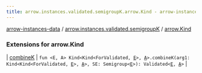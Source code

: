 ```yaml
---
title: arrow.instances.validated.semigroupK.arrow.Kind - arrow-instances-data
---
```


[arrow-instances-data](../../index.html) / [arrow.instances.validated.semigroupK](../index.html) / [arrow.Kind](./index.html)

### Extensions for arrow.Kind

| [combineK](combine-k.html) | `fun <E, A> Kind<Kind<ForValidated, `[`E`](combine-k.html#E)`>, `[`A`](combine-k.html#A)`>.combineK(arg1: Kind<Kind<ForValidated, `[`E`](combine-k.html#E)`>, `[`A`](combine-k.html#A)`>, SE: Semigroup<`[`E`](combine-k.html#E)`>): Validated<`[`E`](combine-k.html#E)`, `[`A`](combine-k.html#A)`>` |

